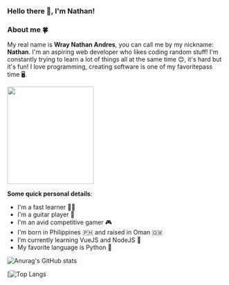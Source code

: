 ### **Hello there 👋, I'm Nathan!**


### **About me 🍀**
My real name is **Wray Nathan Andres**, you can call me by my nickname: **Nathan**. I'm an aspiring web developer who likes coding random stuff! I'm constantly trying to learn a lot of things all at the same time 😊, it's hard but it's fun! I love programming, creating software is one of my favoritepass time 🖥️. 

<img src="https://scontent.fmct2-3.fna.fbcdn.net/v/t1.6435-9/51007205_10157834567561808_3115236291998908416_n.jpg?_nc_cat=107&ccb=1-5&_nc_sid=174925&_nc_eui2=AeFTPVqQbQTIsdbBYQET1rHOAqwgiZv3MqcCrCCJm_cypwHdes5BTyuiAR-lZD1egP4&_nc_ohc=fbBOImmJd1QAX8nXzXh&_nc_ht=scontent.fmct2-3.fna&oh=43109c2f3ed874133353ae7937673dee&oe=61BBD6E6" width="200" height="225" />

**Some quick personal details**:

- I'm a fast learner 🚗💨
- I'm a guitar player 🎸
- I'm an avid competitive gamer 🎮
- I'm born in Philippines 🇵🇭 and raised in Oman 🇴🇲
- I’m currently learning VueJS and NodeJS 🌱 
- My favorite language is Python 🐍


![Anurag's GitHub stats](https://github-readme-stats.vercel.app/api?username=Ethea2&show_icons=true&count_private=true&theme=onedark)

[![Top Langs](https://github-readme-stats.vercel.app/api/top-langs/?username=Ethea2&layout=compact&theme=midnight-purple)
